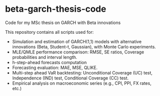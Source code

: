 # beta-garch-thesis-code
Code for my MSc thesis on GARCH with Beta innovations

This repository contains all scripts used for:
- Simulation and estimation of GARCH(1,1) models with alternative innovations (Beta, Student-t, Gaussian), with Monte Carlo experiments.
- MLE/QMLE performance comparison: RMSE, SE ratios, Coverage probabilities and interval length.
- h-step-ahead forecasts computation
- Forecasting evaluation: MAE, MSE, QLIKE.
- Multi-step ahead VaR backtesting: Unconditional Coverage (UC) test, Independence (IND) test, Conditional Coverage (CC) test.
- Empirical analysis on macroeconomic series (e.g., CPI, PPI, FX rates, etc.)
